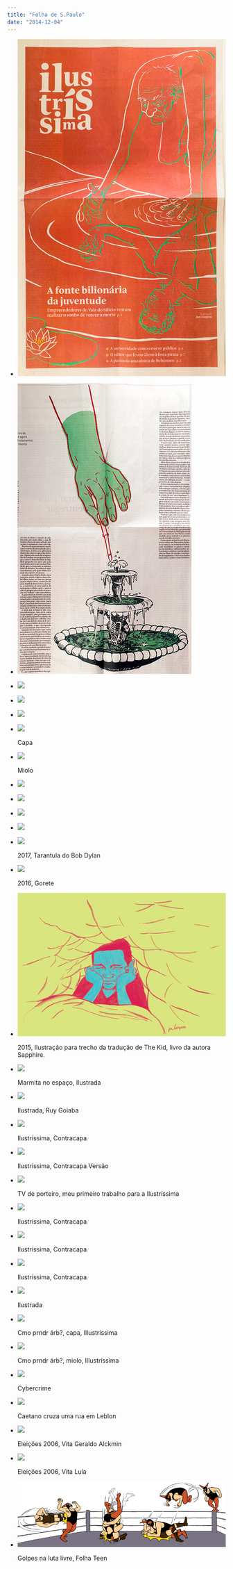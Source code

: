 ```yaml
---
title: "Folha de S.Paulo"
date: "2014-12-04"
---
```


- [![](images/capa-vida-eterna-impressa.png)](https://jan.limpens.com/wp-content/uploads/capa-vida-eterna-impressa.png)
    
- [![](images/miolo-vida-eterna-impresso.png)](https://jan.limpens.com/wp-content/uploads/miolo-vida-eterna-impresso.png)
    
- [![](images/2018-05-Folha-Seradina-839x1024.jpg)](https://jan.limpens.com/wp-content/uploads/2018-05-Folha-Seradina-839x1024.jpg)
    
- [![](images/2018-05-Folha-Ilustríssima-Capa-683x1024.jpg)](https://jan.limpens.com/wp-content/uploads/2018-05-Folha-Ilustríssima-Capa-683x1024.jpg)
    
- [![](images/2018-05-Folha-Ilustríssima-Miolo-1024x683.jpg)](https://jan.limpens.com/wp-content/uploads/2018-05-Folha-Ilustríssima-Miolo-1024x683.jpg)
    
- [![](images/2018-03-Folha-Ilustríssima-Capa-624x1024.jpg)](https://jan.limpens.com/wp-content/uploads/2018-03-Folha-Ilustríssima-Capa-624x1024.jpg)
    
    Capa
    
- [![](images/2018-03-Folha-Ilustríssima-Miolo-1024x683.jpg)](https://jan.limpens.com/wp-content/uploads/2018-03-Folha-Ilustríssima-Miolo-1024x683.jpg)
    
    Miolo
    
- [![](images/Wutbürger.png)](https://jan.limpens.com/wp-content/uploads/Wutbürger.png)
    
- [![](images/Ilustríssima-Flip_Capa.png)](https://jan.limpens.com/wp-content/uploads/Ilustríssima-Flip_Capa.png)
    
- [![](images/Common-Core-interior-lado-esquerdo.png)](https://jan.limpens.com/wp-content/uploads/Common-Core-interior-lado-esquerdo.png)
    
- [![](images/Common-Core-Capa-2-602x1024.png)](https://jan.limpens.com/wp-content/uploads/Common-Core-Capa-2-602x1024.png)
    
- [![](images/Tarantula-362x1024.jpg)](https://jan.limpens.com/wp-content/uploads/Tarantula-362x1024.jpg)
    
    2017, Tarantula do Bob Dylan
    
- [![](images/Capa-1-1024x796.jpg)](https://jan.limpens.com/wp-content/uploads/Capa-1-1024x796.jpg)
    
    2016, Gorete
    
- [![](images/The-Kid.png)](https://jan.limpens.com/wp-content/uploads/The-Kid.png)
    
    2015, Ilustração para trecho da tradução de The Kid, livro da autora Sapphire.
    
- [![](images/Marmita-no-espaço-ilustração.jpg)](https://jan.limpens.com/wp-content/uploads/Marmita-no-espaço-ilustração.jpg)
    
    Marmita no espaço, Ilustrada
    
- [![](images/Mad-Max-01.png)](https://jan.limpens.com/wp-content/uploads/Mad-Max-01.png)
    
    Ilustrada, Ruy Goiaba
    
- [![](images/A-sombra-do-irmão-466x1024.png)](https://jan.limpens.com/wp-content/uploads/A-sombra-do-irmão-466x1024.png)
    
    Ilustríssima, Contracapa
    
- [![](images/A-sombra-do-irmão-versão-481x1024.png)](https://jan.limpens.com/wp-content/uploads/A-sombra-do-irmão-versão-481x1024.png)
    
    Ilustríssima, Contracapa Versão
    
- [![](images/TV-de-porteiro.png)](https://jan.limpens.com/wp-content/uploads/TV-de-porteiro.png)
    
    TV de porteiro, meu primeiro trabalho para a Ilustríssima
    
- [![](images/Uma-coisa-nojenta-biológica-686x1024.jpg)](https://jan.limpens.com/wp-content/uploads/Uma-coisa-nojenta-biológica-686x1024.jpg)
    
    Ilustríssima, Contracapa
    
- [![](images/O-medo-de-esquecer-621x1024.png)](https://jan.limpens.com/wp-content/uploads/O-medo-de-esquecer-621x1024.png)
    
    Ilustríssima, Contracapa
    
- [![](images/Minha-defesa-597x1024.png)](https://jan.limpens.com/wp-content/uploads/Minha-defesa-597x1024.png)
    
    Ilustríssima, Contracapa
    
- [![](images/Hitler-On-Ice.png)](https://jan.limpens.com/wp-content/uploads/Hitler-On-Ice.png)
    
    Ilustrada
    
- [![](images/Cm-aprndr-árb-581x1024.png)](https://jan.limpens.com/wp-content/uploads/Cm-aprndr-árb-581x1024.png)
    
    Cmo prndr árb?, capa, Illustríssima
    
- [![](images/Cmo-aprndr-árb-1024x866.png)](https://jan.limpens.com/wp-content/uploads/Cmo-aprndr-árb-1024x866.png)
    
    Cmo prndr árb?, miolo, Illustríssima
    
- [![](images/Ilustração-Folha-Ilustrada-28.11.2011-Cibercrime.png)](https://jan.limpens.com/wp-content/uploads/Ilustração-Folha-Ilustrada-28.11.2011-Cibercrime.png)
    
    Cybercrime
    
- [![](images/Caetano-cruza-uma-rua-117x1024.jpg)](https://jan.limpens.com/wp-content/uploads/Caetano-cruza-uma-rua-117x1024.jpg)
    
    Caetano cruza uma rua em Leblon
    
- [![](images/elecoes-2006-alckmin-409x1024.png)](https://jan.limpens.com/wp-content/uploads/elecoes-2006-alckmin-409x1024.png)
    
    Eleições 2006, Vita Geraldo Alckmin
    
- [![](images/eleicoes-2006-lula-409x1024.png)](https://jan.limpens.com/wp-content/uploads/eleicoes-2006-lula-409x1024.png)
    
    Eleições 2006, Vita Lula
    
- [![](images/golpes.png)](https://jan.limpens.com/wp-content/uploads/golpes.png)
    
    Golpes na luta livre, Folha Teen
